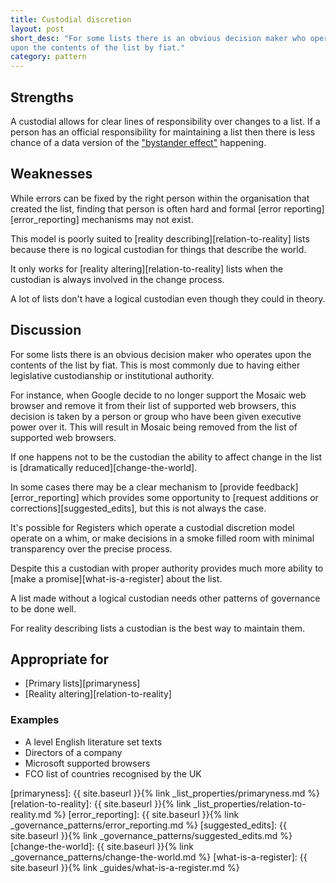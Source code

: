 ```yaml
---
title: Custodial discretion
layout: post
short_desc: "For some lists there is an obvious decision maker who operates
upon the contents of the list by fiat."
category: pattern
---
```


## Strengths

A custodial allows for clear lines of responsibility over changes to a
list. If a person has an official responsibility for maintaining a list
then there is less chance of a data version of the ["bystander
effect"](https://en.wikipedia.org/wiki/Bystander_effect) happening.

## Weaknesses

While errors can be fixed by the right person within the
organisation that created the list, finding that person is often hard and
formal [error reporting][error_reporting] mechanisms may not exist.


This model is poorly suited to [reality describing][relation-to-reality] lists
because there is no logical custodian for things that describe the world.

It only works for [reality altering][relation-to-reality] lists when the
custodian is always involved in the change process.

A lot of lists don't have a logical custodian even though they could in theory.

## Discussion

For some lists there is an obvious decision maker who operates upon the
contents of the list by fiat. This is most commonly due to having either
legislative custodianship or institutional authority.

For instance, when Google decide to no longer support the Mosaic web browser
and remove it from their list of supported web browsers, this decision is
taken by a person or group who have been given executive power over it. This
will result in Mosaic being removed from the list of supported web browsers.

If one happens not to be the custodian the ability to affect change in the
list is [dramatically reduced][change-the-world].

In some cases there may be a clear mechanism to [provide
feedback][error_reporting] which provides some opportunity to [request
additions or corrections][suggested_edits], but this is not always the case.

It's possible for Registers which operate a custodial discretion model operate
on a whim, or make decisions in a smoke filled room with minimal transparency
over the precise process.

Despite this a custodian with proper authority provides much more ability to
[make a promise][what-is-a-register] about the list.

A list made without a logical custodian needs other patterns of governance to
be done well.

For reality describing lists a custodian is the best way to maintain them.

## Appropriate for

* [Primary lists][primaryness]
* [Reality altering][relation-to-reality]


### Examples

* A level English literature set texts
* Directors of a company
* Microsoft supported browsers
* FCO list of countries recognised by the UK


[primaryness]: {{ site.baseurl }}{% link _list_properties/primaryness.md %}
[relation-to-reality]: {{ site.baseurl }}{% link _list_properties/relation-to-reality.md %}
[error_reporting]: {{ site.baseurl }}{% link _governance_patterns/error_reporting.md %}
[suggested_edits]: {{ site.baseurl }}{% link _governance_patterns/suggested_edits.md %}
[change-the-world]: {{ site.baseurl }}{% link _governance_patterns/change-the-world.md %}
[what-is-a-register]: {{ site.baseurl }}{% link _guides/what-is-a-register.md %}
